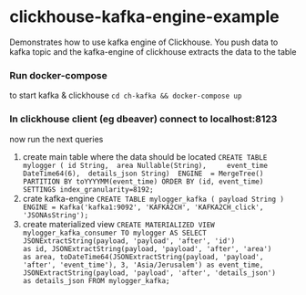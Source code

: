 # clickhouse-kafka-engine-example
Demonstrates how to use kafka engine of Clickhouse. You push data to kafka topic and the kafka-engine of clickhouse extracts the data to the table

### Run docker-compose
to start kafka & clickhouse `cd ch-kafka && docker-compose up`

### In clickhouse client (eg dbeaver) connect to localhost:8123
now run the next queries

1. create main table where the data should be located
`CREATE TABLE mylogger (
  id String, 
  area Nullable(String),	
  event_time DateTime64(6), 
  details_json String) 
ENGINE  = MergeTree() PARTITION BY toYYYYMM(event_time) ORDER BY (id, event_time) SETTINGS index_granularity=8192;
`
2. crate kafka-engine
`CREATE TABLE mylogger_kafka
(
    payload String
) ENGINE = Kafka('kafka1:9092', 'KAFKA2CH', 'KAFKA2CH_click', 'JSONAsString');`
3. create materialized view
`CREATE MATERIALIZED VIEW mylogger_kafka_consumer TO mylogger
AS
SELECT JSONExtractString(payload, 'payload', 'after', 'id')                               as id,
	   JSONExtractString(payload, 'payload', 'after', 'area')                             as area,
       toDateTime64(JSONExtractString(payload, 'payload', 'after', 'event_time'), 3, 'Asia/Jerusalem') as event_time,
       JSONExtractString(payload, 'payload', 'after', 'details_json')                     as details_json
FROM mylogger_kafka;`
